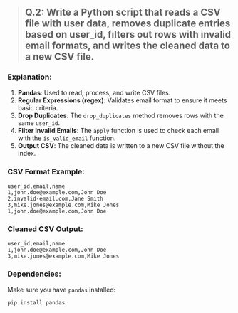 >## Q.2: Write a Python script that reads a CSV file with user data, removes duplicate entries based on user_id, filters out rows with invalid email formats, and writes the cleaned data to a new CSV file. 

### Explanation:
1. **Pandas**: Used to read, process, and write CSV files.
2. **Regular Expressions (regex)**: Validates email format to ensure it meets basic criteria.
3. **Drop Duplicates**: The `drop_duplicates` method removes rows with the same `user_id`.
4. **Filter Invalid Emails**: The `apply` function is used to check each email with the `is_valid_email` function.
5. **Output CSV**: The cleaned data is written to a new CSV file without the index.

### CSV Format Example:

```csv
user_id,email,name
1,john.doe@example.com,John Doe
2,invalid-email.com,Jane Smith
3,mike.jones@example.com,Mike Jones
1,john.doe@example.com,John Doe
```

### Cleaned CSV Output:

```csv
user_id,email,name
1,john.doe@example.com,John Doe
3,mike.jones@example.com,Mike Jones
```

### Dependencies:
Make sure you have `pandas` installed:

```bash
pip install pandas
```
